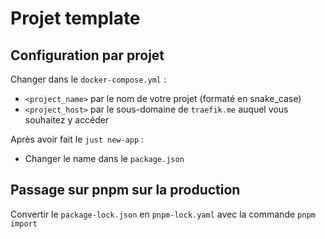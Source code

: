 # Projet template

## Configuration par projet

Changer dans le `docker-compose.yml` :
- `<project_name>` par le nom de votre projet (formaté en snake_case)
- `<project_host>` par le sous-domaine de `traefik.me` auquel vous souhaitez y accéder

Après avoir fait le `just new-app` :
- Changer le name dans le `package.json`

## Passage sur pnpm sur la production

Convertir le `package-lock.json` en `pnpm-lock.yaml` avec la commande `pnpm import`
